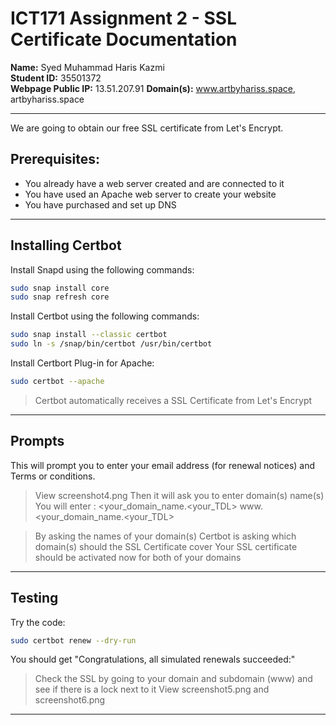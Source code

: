 # ICT171 Assignment 2 - SSL Certificate Documentation

**Name:** Syed Muhammad Haris Kazmi  
**Student ID:** 35501372  
**Webpage Public IP:** 13.51.207.91
**Domain(s):** www.artbyhariss.space, artbyhariss.space

---

We are going to obtain our free SSL certificate from Let's Encrypt. 

## Prerequisites:

- You already have a web server created and are connected to it
- You have used an Apache web server to create your website
- You have purchased and set up DNS

---

## Installing Certbot

Install Snapd using the following commands:

```bash
sudo snap install core
sudo snap refresh core
```

Install Certbot using the following commands:

```bash
sudo snap install --classic certbot
sudo ln -s /snap/bin/certbot /usr/bin/certbot
```

Install Certbort Plug-in for Apache:

```bash
sudo certbot --apache
```
>Certbot automatically receives a SSL Certificate from Let's Encrypt

---

## Prompts

This will prompt you to enter your email address (for renewal notices) and Terms or conditions. 
>View screenshot4.png
Then it will ask you to enter domain(s) name(s) You will enter : <your_domain_name.<your_TDL> www.<your_domain_name.<your_TDL>

>By asking the names of your domain(s) Certbot is asking which domain(s) should the SSL Certificate cover
>Your SSL certificate should be activated now for both of your domains

---

## Testing

Try the code:
```bash
sudo certbot renew --dry-run
```
You should get "Congratulations, all simulated renewals succeeded:"

>Check the SSL by going to your domain and subdomain (www) and see if there is a lock next to it
>View screenshot5.png and screenshot6.png

---

